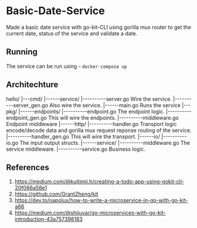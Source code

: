 # Basic-Date-Service

Made a basic date service with go-kit-CLI using gorilla mux router to get the current date, status of the service and validate a date.

## Running

The service can be run using -
`docker-compose up`

## Architechture

hello/
|---cmd/
|------service/
|----------server.go          Wire the service.
|----------server_gen.go      Also wire the service.
|------main.go                Runs the service
|---pkg/
|------endpoints/
|----------endpoint.go        The endpoint logic.
|----------endpoint_gen.go    This will wire the endpoints.
|----------middleware.go      Endpoint middleware
|------http/
|----------handler.go         Transport logic encode/decode data and gorilla mux request reponse routing of the service.
|----------handler_gen.go     This will wire the transport.
|------io/
|----------io.go              The input output structs.
|------service/
|----------middleware.go      The service middleware.
|----------service.go         Business logic.

## References
1. https://medium.com/@kujtimii.h/creating-a-todo-app-using-gokit-cli-20f066a58e1
2. https://github.com/GrantZheng/kit
3. https://dev.to/napolux/how-to-write-a-microservice-in-go-with-go-kit-a66
4. https://medium.com/@shijuvar/go-microservices-with-go-kit-introduction-43a757398183
